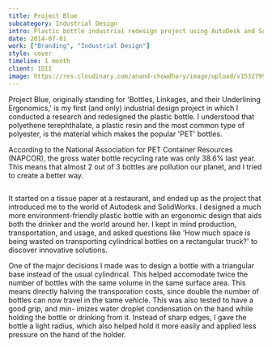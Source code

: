 ```yaml
---
title: Project Blue
subcategory: Industrial Design
intro: Plastic bottle industrial redesign project using AutoDesk and SolidWorks for IDII to reduce environmental impact.
date: 2014-07-01
work: ["Branding", "Industrial Design"]
style: cover
timeline: 1 month
client: IDII
image: https://res.cloudinary.com/anand-chowdhary/image/upload/v1532799284/portfolio/project-blue_2x.png
---
```


Project Blue, originally standing for 'Bottles, Linkages, and their Underlining Ergonomics,' is my first (and only) industrial design project in which I conducted a research and redesigned the plastic bottle. I understood that polyethene terephthalate, a plastic resin and the most common type of polyester, is the material which makes the popular 'PET' bottles.

According to the National Association for PET Container Resources (NAPCOR), the gross water bottle recycling rate was only 38.6% last year. This means that almost 2 out of 3 bottles are pollution our planet, and I tried to create a better way.

<div class="two-images">
	<div><img alt="" src="https://res.cloudinary.com/anand-chowdhary/image/upload/v1532799284/portfolio/project-blue_2x.png"></div>
	<div><img alt="" src="https://res.cloudinary.com/anand-chowdhary/image/upload/v1534760260/projects/project-blue/1.png"></div>
</div>

It started on a tissue paper at a restaurant, and ended up as the project that introduced me to the world of Autodesk and SolidWorks. I designed a much more environment-friendly plastic bottle with an ergonomic design that aids both the drinker and the world around her. I kept in mind production, transportation, and usage, and asked questions like 'How much space is being wasted on transporting cylindrical bottles on a rectangular truck?' to discover innovative solutions.

One of the major decisions I made was to design a bottle with a triangular base instead of the usual cylindrical. This helped accomodate twice the number of bottles with the same volume in the same surface area. This means directly halving the transporation costs, since double the number of bottles can now travel in the same vehicle. This was also tested to have a good grip, and min- imizes water droplet condensation on the hand while holding the bottle or drinking from it. Instead of sharp edges, I gave the bottle a light radius, which also helped hold it more easily and applied less pressure on the hand of the holder.

<div class="two-images">
	<div><img alt="" src="https://res.cloudinary.com/anand-chowdhary/image/upload/v1534760260/projects/project-blue/2.jpg"></div>
	<div><img alt="" src="https://res.cloudinary.com/anand-chowdhary/image/upload/v1534760260/projects/project-blue/3.jpg"></div>
</div>
<div class="two-images">
	<div><img alt="" src="https://res.cloudinary.com/anand-chowdhary/image/upload/v1534760260/projects/project-blue/4.jpg"></div>
	<div><img alt="" src="https://res.cloudinary.com/anand-chowdhary/image/upload/v1534760260/projects/project-blue/5.jpg"></div>
</div>
<div class="two-images">
	<div><img alt="" src="https://res.cloudinary.com/anand-chowdhary/image/upload/v1534760260/projects/project-blue/sketch.jpg"></div>
	<div><img alt="" src="https://res.cloudinary.com/anand-chowdhary/image/upload/v1534760260/projects/project-blue/sketch2.jpg"></div>
</div>